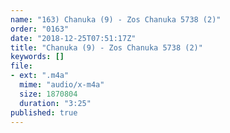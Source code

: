 ```yaml
---
name: "163) Chanuka (9) - Zos Chanuka 5738 (2)"
order: "0163"
date: "2018-12-25T07:51:17Z"
title: "Chanuka (9) - Zos Chanuka 5738 (2)"
keywords: []
file:
- ext: ".m4a"
  mime: "audio/x-m4a"
  size: 1870804
  duration: "3:25"
published: true
---
```


